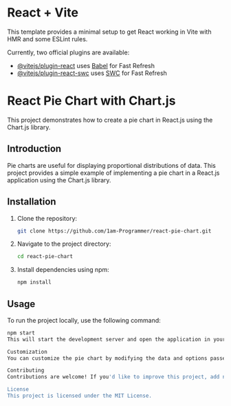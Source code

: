 # React + Vite

This template provides a minimal setup to get React working in Vite with HMR and some ESLint rules.

Currently, two official plugins are available:

- [@vitejs/plugin-react](https://github.com/vitejs/vite-plugin-react/blob/main/packages/plugin-react/README.md) uses [Babel](https://babeljs.io/) for Fast Refresh
- [@vitejs/plugin-react-swc](https://github.com/vitejs/vite-plugin-react-swc) uses [SWC](https://swc.rs/) for Fast Refresh


# React Pie Chart with Chart.js

This project demonstrates how to create a pie chart in React.js using the Chart.js library.

## Introduction

Pie charts are useful for displaying proportional distributions of data. This project provides a simple example of implementing a pie chart in a React.js application using the Chart.js library.

## Installation

1. Clone the repository:

    ```bash
    git clone https://github.com/1am-Programmer/react-pie-chart.git
    ```

2. Navigate to the project directory:

    ```bash
    cd react-pie-chart
    ```

3. Install dependencies using npm:

    ```bash
    npm install
    ```

## Usage

To run the project locally, use the following command:

```bash
npm start
This will start the development server and open the application in your default web browser. You should see a pie chart displayed with sample data.

Customization
You can customize the pie chart by modifying the data and options passed to the Chart.js component in the PieChart.js file. Chart.js provides extensive documentation on customization options available for pie charts, including colors, labels, tooltips, and more. Refer to the Chart.js documentation for more information.

Contributing
Contributions are welcome! If you'd like to improve this project, add new features, or fix bugs, feel free to fork the repository and submit a pull request.

License
This project is licensed under the MIT License.

